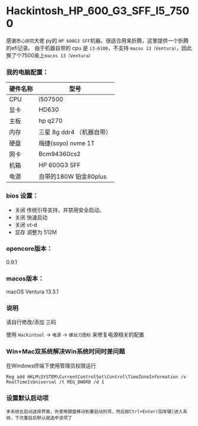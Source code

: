 # Hackintosh_HP_600_G3_SFF_I5_7500
感谢`悉心研究`大佬 py的 `HP 600G3 SFF`机器。很适合用来折腾，这里提供一个折腾的efi记录。
由于机器自带的 cpu 是 `i3-6100`，不支持 `macos 13（Ventura）`，因此换了个7500来上`macos 13（Ventura）`

### 我的电脑配置：

| 硬件名称 | 型号                |
|------|-------------------|
| CPU  | i507500           |
| 显卡   | HD630             |
| 主板   | hp q270           |
| 内存   | 三星 8g ddr4 （机器自带） |
| 硬盘   | 梅捷(soyo) nvme 1T  |
| 网卡   | Bcm94360cs2       |
| 机箱   | HP 600G3 SFF      |
| 电源   | 自带的180W 铂金80plus  |

### bios 设置：
+ 关闭 传统引导支持，并禁用安全启动。
+ 关闭 快速启动
+ 关闭 vt-d
+ 显存 调整为 512M

### opencore版本：
0.9.1

### macos版本：
macOS Ventura
13.3.1

### 说明
请自行修改/添加 三码

使用 `Hackintool` -> `电源` -> `螺丝刀图标` 来修复电源相关的配置

### Win+Mac双系统解决Win系统时间时差问题

在Windows终端下使用管理员权限运行 
```
Reg add HKLM\SYSTEM\CurrentControlSet\Control\TimeZoneInformation /v RealTimeIsUniversal /t REG_DWORD /d 1
```

### 设置默认启动项

    多系统在启动选择界面，先使用键盘移动到要启动的项，然后按Ctrl+Enter(回车键)进入系统，下次重启后默认就选中该项了


